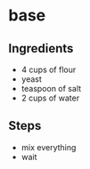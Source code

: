 # base

## Ingredients
- 4 cups of flour
- yeast
- teaspoon of salt
- 2 cups of water

## Steps
- mix everything
- wait
